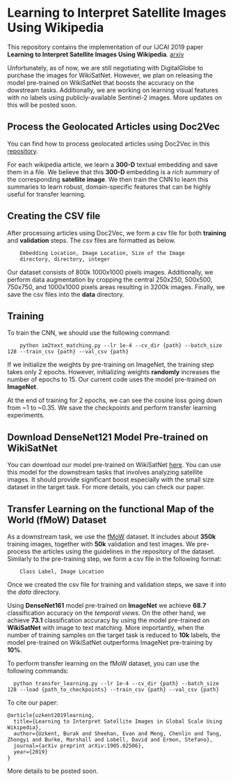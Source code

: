 # Learning to Interpret Satellite Images Using Wikipedia
This repository contains the implementation of our IJCAI 2019 paper __Learning to Interpret Satellite Images Using Wikipedia__. [arxiv](https://arxiv.org/pdf/1905.02506.pdf)

Unfortunately, as of now, we are still negotiating with DigitalGlobe to purchase the images for WikiSatNet. However, we plan on releasing the model pre-trained on WikiSatNet that boosts the accuracy on the dowstream tasks. Additionally, we are working on learning visual features with no labels using publicly-available Sentinel-2 images. More updates on this will be posted soon.

## Process the Geolocated Articles using Doc2Vec
You can find how to process geolocated articles using Doc2Vec in this [repository](https://github.com/ermongroup/WikipediaPovertyMapping).

For each wikipedia article, we learn a __300-D__ textual embedding and save them in a file. We believe that this __300-D__ embedding is a *rich summary* of the corresponding __satellite image__. We then train the CNN to learn this summaries to learn robust, domain-specific features that can be highly useful
for transfer learning.

## Creating the CSV file
After processing articles using Doc2Vec, we form a csv file for both **training** and **validation** steps. The csv files are formatted as below.
```
    Embedding Location, Image Location, Size of the Image
    directory, directory, integer
```
Our dataset consists of 800k 1000x1000 pixels images. Additionally, we perform data augmentation by cropping the central 250x250, 500x500, 750x750, and 1000x1000 pixels areas resulting in 3200k images. Finally, we save the csv files into the **data** directory.

## Training
To train the CNN, we should use the following command:
```
    python im2text_matching.py --lr 1e-4 --cv_dir {path} --batch_size 128 --train_csv {path} --val_csv {path}
```
If we initialize the weights by pre-training on ImageNet, the training step takes only 2 epochs. However, initializing weights **randomly** increases the number of epochs to 15. Our current code uses the model pre-trained on **ImageNet**.

At the end of training for 2 epochs, we can see the cosine loss going down from ~1 to ~0.35. We save the checkpoints and perform transfer learning experiments.

## Download DenseNet121 Model Pre-trained on WikiSatNet
You can download our model pre-trained on WikiSatNet [here](https://drive.google.com/open?id=1Q69nGbhXFYoeJlgge-UPTZRVP0oL7Uy8). You can use this model for the downstream tasks that involves analyzing satellite images. It should provide significant boost especially with the small size dataset in the target task. For more details, you can check our paper.

## Transfer Learning on the functional Map of the World (fMoW) Dataset
As a downstream task, we use the [fMoW](https://github.com/fMoW/dataset) dataset. It includes about **350k** training images, together with **50k** validation and test images. We pre-process the articles using the guidelines in the repository of the dataset. Similarly to the pre-training step, we form a csv file in the following format:
```
    Class Label, Image Location
```
Once we created the csv file for training and validation steps, we save it into the *data* directory.

Using **DenseNet161** model pre-trained on **ImageNet** we achieve **68.7** classification accuracy on the *temporal views*. On the other hand, we achieve **73.1** classification accuracy by using the model pre-trained on **WikiSatNet** with image to text matching. More importantly, when the number of training samples on the target task is reduced to **10k** labels, the model pre-trained on WikiSatNet outperforms ImageNet pre-training by **10%**.

To perform transfer learning on the fMoW dataset, you can use the following commands:
```
  python transfer_learning.py --lr 1e-4 --cv_dir {path} --batch_size 128 --load {path_to_checkpoints} --train_csv {path} --val_csv {path}
```

To cite our paper:
```
@article{uzkent2019learning,
  title={Learning to Interpret Satellite Images in Global Scale Using Wikipedia},
  author={Uzkent, Burak and Sheehan, Evan and Meng, Chenlin and Tang, Zhongyi and Burke, Marshall and Lobell, David and Ermon, Stefano},
  journal={arXiv preprint arXiv:1905.02506},
  year={2019}
}
```
More details to be posted soon.
